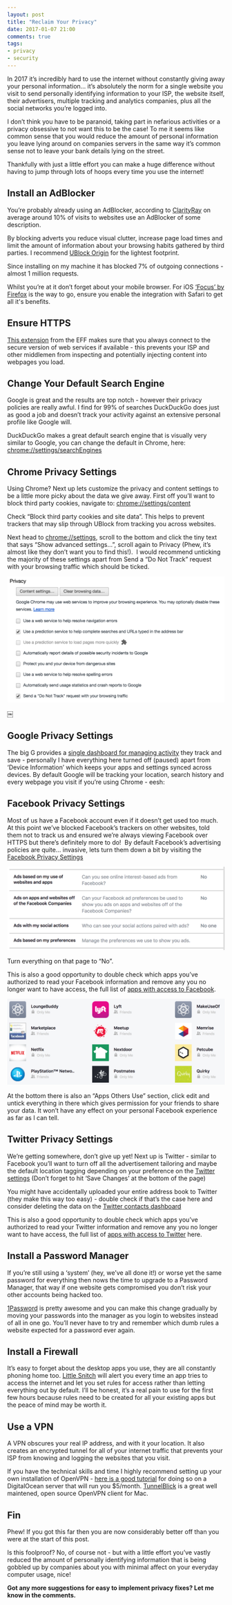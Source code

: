```yaml
---
layout: post
title: "Reclaim Your Privacy"
date: 2017-01-07 21:00
comments: true
tags:
- privacy
- security
---
```



In 2017 it’s incredibly hard to use the internet without constantly giving away your personal information… it’s absolutely the norm for a single website you visit to send personally identifying information to your ISP, the website itself, their advertisers, multiple tracking and analytics companies, plus all the social networks you’re logged into.

I don’t think you have to be paranoid, taking part in nefarious activities or a privacy obsessive to not want this to be the case! To me it seems like common sense that you would reduce the amount of personal information you leave lying around on companies servers in the same way it’s common sense not to leave your bank details lying on the street.

Thankfully with just a little effort you can make a huge difference without having to jump through lots of hoops every time you use the internet!


## Install an AdBlocker
You’re probably already using an AdBlocker, according to [ClarityRay](https://www.quora.com/What-is-the-percentage-of-Internet-users-that-employ-AdBlock-Plus-or-similar-ad-blocking-plugins) on average around 10% of visits to websites use an AdBlocker of some description.

By blocking adverts you reduce visual clutter, increase page load times and limit the amount of information about your browsing habits gathered by third parties. I recommend [UBlock Origin](https://chrome.google.com/webstore/detail/cjpalhdlnbpafiamejdnhcphjbkeiagm) for the lightest footprint.

Since installing on my machine it has blocked 7% of outgoing connections - almost 1 million requests.

Whilst you’re at it don’t forget about your mobile browser. For iOS [‘Focus’ by Firefox](https://itunes.apple.com/us/app/firefox-focus-privacy-browser/id1055677337?mt=8) is the way to go, ensure you enable the integration with Safari to get all it's benefits.


## Ensure HTTPS
[This extension](https://chrome.google.com/webstore/detail/https-everywhere/gcbommkclmclpchllfjekcdonpmejbdp/related) from the EFF makes sure that you always connect to the secure version of web services if available - this prevents your ISP and other middlemen from inspecting and potentially injecting content into webpages you load.


## Change Your Default Search Engine
Google is great and the results are top notch - however their privacy policies are really awful. I find for 99% of searches DuckDuckGo does just as good a job and doesn’t track your activity against an extensive personal profile like Google will.

DuckDuckGo makes a great default search engine that is visually very similar to Google, you can change the default in Chrome, here:
[chrome://settings/searchEngines](chrome://settings/searchEngines)


## Chrome Privacy Settings
Using Chrome? Next up lets customize the privacy and content settings to be a little more picky about the data we give away. First off you’ll want to block third party cookies, navigate to: [chrome://settings/content](chrome://settings/content)

Check “Block third party cookies and site data”. This helps to prevent trackers that may slip through UBlock from tracking you across websites.

Next head to [chrome://settings](chrome://settings), scroll to the bottom and click the tiny text that says “Show advanced settings…”, scroll again to Privacy (Phew, it’s almost like they don’t want you to find this!).  I would recommend unticking the majority of these settings apart from Send a “Do Not Track” request with your browsing traffic which should be ticked.

<p style="text-align: center;"><img src="/images/chrome-privacy.png" alt="Chrome Privacy"></p>
￼

## Google Privacy Settings
The big G provides a [single dashboard for managing activity](https://myaccount.google.com/activitycontrols) they track and save - personally I have everything here turned off (paused) apart from ‘Device Information’ which keeps your apps and settings synced across devices. By default Google will be tracking your location, search history and every webpage you visit if you’re using Chrome - eesh:


## Facebook Privacy Settings
Most of us have a Facebook account even if it doesn’t get used too much. At this point we’ve blocked Facebook’s trackers on other websites, told them not to track us and ensured we’re always viewing Facebook over HTTPS but there’s definitely more to do!  By default Facebook’s advertising policies are quite… invasive, lets turn them down a bit by visiting the [Facebook Privacy Settings](https://www.facebook.com/settings?tab=ads)

<p style="text-align: center;"><img src="/images/facebook-privacy.png" alt="Chrome Privacy"></p>

Turn everything on that page to “No”.

This is also a good opportunity to double check which apps you’ve authorized to read your Facebook information and remove any you no longer want to have access, the full list of [apps with access to Facebook](https://www.facebook.com/settings?tab=applications).

<p style="text-align: center;"><img src="/images/facebook-apps.png" alt="Chrome Privacy"></p>

At the bottom there is also an “Apps Others Use” section, click edit and untick everything in there which gives permission for your friends to share your data. It won’t have any effect on your personal Facebook experience as far as I can tell.


## Twitter Privacy Settings
We’re getting somewhere, don’t give up yet! Next up is Twitter - similar to Facebook you’ll want to turn off all the advertisement tailoring and maybe the default location tagging depending on your preference on the [Twitter settings](https://twitter.com/settings/security) (Don’t forget to hit ‘Save Changes’ at the bottom of the page)

You might have accidentally uploaded your entire address book to Twitter (they make this way too easy) - double check if that’s the case here and consider deleting the data on the [Twitter contacts dashboard](https://twitter.com/settings/contacts_dashboard)

This is also a good opportunity to double check which apps you’ve authorized to read your Twitter information and remove any you no longer want to have access, the full list of [apps with access to Twitter](https://twitter.com/settings/applications) here.


## Install a Password Manager
If you’re still using a ‘system’ (hey, we’ve all done it!) or worse yet the same password for everything then nows the time to upgrade to a Password Manager, that way if one website gets compromised you don’t risk your other accounts being hacked too.

[1Password](https://1password.com) is pretty awesome and you can make this change gradually by moving your passwords into the manager as you login to websites instead of all in one go. You’ll never have to try and remember which dumb rules a website expected for a password ever again.


## Install a Firewall
It’s easy to forget about the desktop apps you use, they are all constantly phoning home too. [Little Snitch](https://www.obdev.at/products/littlesnitch/index.html) will alert you every time an app tries to access the internet and let you set rules for access rather than letting everything out by default. I’ll be honest, it’s a real pain to use for the first few hours because rules need to be created for all your existing apps but the peace of mind may be worth it.


## Use a VPN
A VPN obscures your real IP address, and with it your location. It also creates an encrypted tunnel for all of your internet traffic that prevents your ISP from knowing and logging the websites that you visit.

If you have the technical skills and time I highly recommend setting up your own installation of OpenVPN - [here is a good tutorial](https://www.digitalocean.com/community/tutorials/how-to-set-up-an-openvpn-server-on-ubuntu-16-04) for doing so on a DigitalOcean server that will run you $5/month. [TunnelBlick](https://tunnelblick.net/downloads.html) is a great well maintened, open source OpenVPN client for Mac.


## Fin
Phew! If you got this far then you are now considerably better off than you were at the start of this post.

Is this foolproof? No, of course not - but with a little effort you’ve vastly reduced the amount of personally identifying information that is being gobbled up by companies about you with minimal affect on your everyday computer usage, nice!

**Got any more suggestions for easy to implement privacy fixes? Let me know in the comments.**
